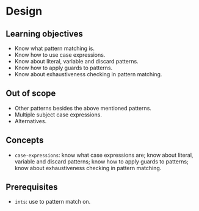 # Design

## Learning objectives

- Know what pattern matching is.
- Know how to use case expressions.
- Know about literal, variable and discard patterns.
- Know how to apply guards to patterns.
- Know about exhaustiveness checking in pattern matching.

## Out of scope

- Other patterns besides the above mentioned patterns.
- Multiple subject case expressions.
- Alternatives.

## Concepts

- `case-expressions`: know what case expressions are; know about literal, variable and discard patterns; know how to apply guards to patterns; know about exhaustiveness checking in pattern matching.

## Prerequisites

- `ints`: use to pattern match on.
